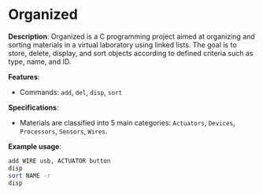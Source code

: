 # Organized

**Description**: Organized is a C programming project aimed at organizing and sorting materials in a virtual laboratory using linked lists. The goal is to store, delete, display, and sort objects according to defined criteria such as type, name, and ID.

**Features**:
- Commands: `add`, `del`, `disp`, `sort`

**Specifications**:
- Materials are classified into 5 main categories: `Actuators`, `Devices`, `Processors`, `Sensors`, `Wires`.

**Example usage**:
```bash
add WIRE usb, ACTUATOR button
disp
sort NAME -r
disp
```